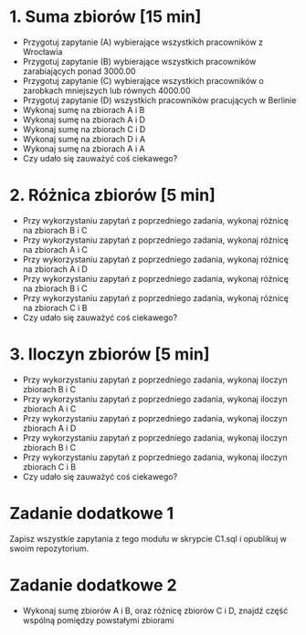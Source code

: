 # 1. Suma zbiorów [15 min]
  - Przygotuj zapytanie (A) wybierające wszystkich pracowników z Wrocławia
  - Przygotuj zapytanie (B) wybierające wszystkich pracowników zarabiających ponad 3000.00
  - Przygotuj zapytanie (C) wybierające wszystkich pracowników o zarobkach mniejszych lub równych 4000.00
  - Przygotuj zapytanie (D) wszystkich pracowników pracujących w Berlinie
  - Wykonaj sumę na zbiorach A i B
  - Wykonaj sumę na zbiorach A i D
  - Wykonaj sumę na zbiorach C i D
  - Wykonaj sumę na zbiorach D i A
  - Wykonaj sumę na zbiorach A i A
  - Czy udało się zauważyć coś ciekawego?

# 2. Różnica zbiorów [5 min]
  - Przy wykorzystaniu zapytań z poprzedniego zadania, wykonaj różnicę na zbiorach B i C
  - Przy wykorzystaniu zapytań z poprzedniego zadania, wykonaj różnicę na zbiorach A i C
  - Przy wykorzystaniu zapytań z poprzedniego zadania, wykonaj różnicę na zbiorach A i D
  - Przy wykorzystaniu zapytań z poprzedniego zadania, wykonaj różnicę na zbiorach B i C
  - Przy wykorzystaniu zapytań z poprzedniego zadania, wykonaj różnicę na zbiorach C i B
  - Czy udało się zauważyć coś ciekawego?

# 3. Iloczyn zbiorów [5 min]
  - Przy wykorzystaniu zapytań z poprzedniego zadania, wykonaj iloczyn zbiorach B i C
  - Przy wykorzystaniu zapytań z poprzedniego zadania, wykonaj iloczyn zbiorach A i C
  - Przy wykorzystaniu zapytań z poprzedniego zadania, wykonaj iloczyn zbiorach A i D
  - Przy wykorzystaniu zapytań z poprzedniego zadania, wykonaj iloczyn zbiorach B i C
  - Przy wykorzystaniu zapytań z poprzedniego zadania, wykonaj iloczyn zbiorach C i B
  - Czy udało się zauważyć coś ciekawego?

# Zadanie dodatkowe 1

  Zapisz wszystkie zapytania z tego modułu w skrypcie C1.sql i opublikuj w swoim repozytorium.

# Zadanie dodatkowe 2

  - Wykonaj sumę zbiorów A i B, oraz różnicę zbiorów C i D, znajdź część wspólną pomiędzy powstałymi zbiorami